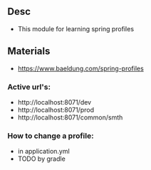 ## Desc
- This module for learning spring profiles
## Materials
- https://www.baeldung.com/spring-profiles

### Active url's:
- http://localhost:8071/dev
- http://localhost:8071/prod
- http://localhost:8071/common/smth

### How to change a profile:
- in application.yml 
- TODO by gradle